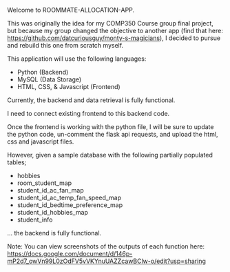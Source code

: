 Welcome to ROOMMATE-ALLOCATION-APP.

This was originally the idea for my COMP350 Course group final project, but because my group changed the objective to another app (find that here: https://github.com/datcuriousguy/monty-s-magicians), I decided to pursue and rebuild this one from scratch myself.

This application will use the following languages:

- Python (Backend)
- MySQL (Data Storage)
- HTML, CSS, & Javascript (Frontend)

Currently, the backend and data retrieval is fully functional.

I need to connect existing frontend to this backend code.

Once the frontend is working with the python file, I will be sure to update the python code, un-comment the flask api requests, and upload the html, css and javascript files.

However, given a sample database with the following partially populated tables;

 - hobbies                           
 - room_student_map                  
 - student_id_ac_fan_map             
 - student_id_ac_temp_fan_speed_map  
 - student_id_bedtime_preference_map 
 - student_id_hobbies_map            
 - student_info 

... the backend is fully functional.

Note: You can view screenshots of the outputs of each function here: https://docs.google.com/document/d/146p-mP2d7_owVn99L0zOdFV5vVKYnuUAZZcawBClw-o/edit?usp=sharing
